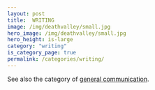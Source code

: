 ```yaml
---
layout: post
title:  WRITING
image: /img/deathvalley/small.jpg
hero_image: /img/deathvalley/small.jpg
hero_height: is-large
category: "writing"
is_category_page: true
permalink: /categories/writing/
---
```


See also the category of [general communication](/categories/communication).

